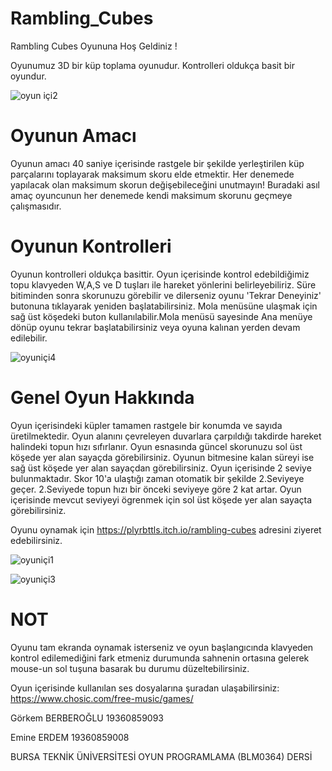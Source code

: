# Rambling_Cubes
 Rambling Cubes Oyununa Hoş Geldiniz !
 
 Oyunumuz 3D bir küp toplama oyunudur. Kontrolleri oldukça basit bir oyundur.
 

 ![oyun içi2](https://user-images.githubusercontent.com/56408971/150638300-12fcffca-19a8-4d06-9fa1-db0d743772bf.jpg)


 
# Oyunun Amacı  
 Oyunun amacı 40 saniye içerisinde rastgele bir şekilde yerleştirilen küp parçalarını toplayarak maksimum skoru elde etmektir. Her denemede yapılacak olan maksimum skorun değişebileceğini unutmayın! Buradaki asıl amaç oyuncunun her denemede kendi maksimum skorunu geçmeye çalışmasıdır.
 
# Oyunun Kontrolleri
 Oyunun kontrolleri oldukça basittir. Oyun içerisinde kontrol edebildiğimiz topu klavyeden W,A,S ve D tuşları ile hareket yönlerini belirleyebiliriz. Süre bitiminden sonra skorunuzu görebilir ve dilerseniz oyunu 'Tekrar Deneyiniz' butonuna tıklayarak yeniden başlatabilirsiniz. Mola menüsüne ulaşmak için sağ üst köşedeki buton kullanılabilir.Mola menüsü sayesinde Ana menüye dönüp oyunu tekrar başlatabilirsiniz veya oyuna kalınan yerden devam edilebilir.
 
 
 ![oyuniçi4](https://user-images.githubusercontent.com/56408971/150638323-6f282ad0-6421-4962-a9ba-168640b37982.jpg)


 
# Genel Oyun Hakkında

 Oyun içerisindeki küpler tamamen rastgele bir konumda ve sayıda üretilmektedir. Oyun alanını çevreleyen duvarlara çarpıldığı takdirde hareket halindeki topun hızı sıfırlanır. Oyun esnasında güncel skorunuzu sol üst köşede yer alan sayaçda görebilirsiniz. Oyunun bitmesine kalan süreyi ise sağ üst köşede yer alan sayaçdan görebilirsiniz. Oyun içerisinde 2 seviye bulunmaktadır. Skor 10'a ulaştığı zaman otomatik bir şekilde 2.Seviyeye geçer. 2.Seviyede topun hızı bir önceki seviyeye göre 2 kat artar. Oyun içerisinde mevcut seviyeyi ögrenmek için sol üst köşede yer alan sayaçta görebilirsiniz. 
 
  Oyunu oynamak için https://plyrbttls.itch.io/rambling-cubes adresini ziyeret edebilirsiniz.
 
 ![oyuniçi1](https://user-images.githubusercontent.com/56408971/150638344-f21468ff-def0-496b-918d-fbc3f80bbc2b.jpg)

 
 ![oyuniçi3](https://user-images.githubusercontent.com/56408971/150638329-04290728-8ece-4bec-a2d3-bed0154e0417.jpg)

 
   # NOT
   Oyunu tam ekranda oynamak isterseniz ve oyun başlangıcında klavyeden kontrol edilemediğini fark etmeniz durumunda sahnenin ortasına gelerek mouse-un sol tuşuna basarak bu durumu düzeltebilirsiniz.
   
   Oyun içerisinde kullanılan ses dosyalarına şuradan ulaşabilirsiniz: https://www.chosic.com/free-music/games/
 
 
Görkem BERBEROĞLU 
19360859093


Emine ERDEM
19360859008


BURSA TEKNİK ÜNİVERSİTESİ
OYUN PROGRAMLAMA (BLM0364) DERSİ  
